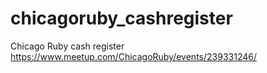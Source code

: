 # chicagoruby_cashregister
Chicago Ruby cash register https://www.meetup.com/ChicagoRuby/events/239331246/
